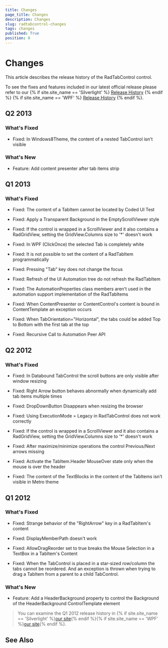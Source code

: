 ```yaml
---
title: Changes
page_title: Changes
description: Changes
slug: radtabcontrol-changes
tags: changes
published: True
position: 0
---
```


# Changes



This article describes the release history of the RadTabControl control.

To see the fixes and features included in our latest official release please refer to our {% if site.site_name == 'Silverlight' %} [Release History](http://www.telerik.com/support/whats-new/silverlight/release-history) {% endif %} {% if site.site_name == 'WPF' %} [Release History](http://www.telerik.com/support/whats-new/wpf/release-history) {% endif %}.


## Q2 2013

### What's Fixed

* Fixed: In Windows8Theme, the content of a nested TabControl isn't visible 

### What's New

* Feature: Add content presenter after tab items strip 

## Q1 2013

### What's Fixed

* Fixed: The content of a TabItem cannot be located by Coded UI Test

* Fixed: Apply a Transparent Background in the EmptyScrollViewer style

* Fixed: If the control is wrapped in a ScrollViewer and it also contains a RadGridView, setting the GridView.Columns size to '*' doesn't work

* Fixed: In WPF (ClickOnce) the selected Tab is completely white

* Fixed: It is not possible to set the content of a RadTabItem programmatically

* Fixed: Pressing "Tab" key does not change the focus

* Fixed: Refresh of the UI Automation tree do not refresh the RadTabItem

* Fixed: The AutomationProperties class members aren't used in the automation support implementation of the RadTabItems

* Fixed: When ContentPresenter or ContentControl's content is bound in ContentTemplate an  exception occurs

* Fixed: When TabOrientation="Horizontal", the tabs could be added Top to Bottom with the first tab at the top

* Fixed: Recursive Call to Automation Peer API

## Q2 2012

### What's Fixed

* Fixed: In Databound TabControl the scroll buttons are only visible after window resizing 

* Fixed: Right Arrow button behaves abnormally when dynamically add tab items multiple times

* Fixed: DropDownButton Disappears when resizing the browser

* Fixed: Using ExecutionMode = Legacy in RadTabControl does not work correctly

* Fixed: If the control is wrapped in a ScrollViewer and it also contains a RadGridView, setting the GridView.Columns size to '*' doesn't work 

* Fixed: After maximize/minimize operations  the control Previous/Next arrows missing

* Fixed: Activate the TabItem.Header MouseOver state only when the mouse is over the header

* Fixed: The content of the TextBlocks in the content of the TabItems isn't visible in Metro theme

## Q1 2012

### What's Fixed

* Fixed: Strange behavior of the "RightArrow" key in a RadTabItem's content 

* Fixed: DisplayMemberPath doesn't work

* Fixed: AllowDragReorder set to true breaks the Mouse Selection in a TextBox in a TabItem's Content

* Fixed: When the TabControl is placed in a star-sized row/column the tabs cannot be reordered. And an exception is thrown when trying to drag a TabItem from a parent to a child TabControl.

### What's New

* Feature: Add a HeaderBackground property to control the Background of the HeaderBackground ControlTemplate element

>You can examine the Q1 2012 release history in {% if site.site_name == 'Silverlight' %}[our site](http://www.telerik.com/products/silverlight/whats-new/release_notes/q1-2012-version-2012-1-215-271395503.aspx){% endif %}{% if site.site_name == 'WPF' %}[our site](http://www.telerik.com/products/wpf/whats-new/release-history/q1-2012-version-2012-1-215-1506305735.aspx){% endif %}.
			  

## See Also
